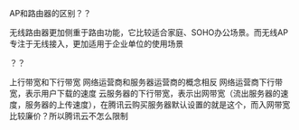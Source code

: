 AP和路由器的区别？？

无线路由器更加侧重于路由功能，它比较适合家庭、SOHO办公场景。而无线AP专注于无线接入，更加适用于企业单位的使用场景

？？

上行带宽和下行带宽
网络运营商和服务器运营商的概念相反
网络运营商下行带宽，表示用户下载的速度
云服务器的下行带宽，表示出网带宽（流出服务器的速度，服务器的上传速度），在腾讯云购买服务器默认设置的就是这个，而入网带宽比较廉价？所以腾讯云不怎么限制